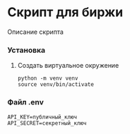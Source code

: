 # Скрипт для биржи
Описание скрипта

### Установка
1. Создать виртуальное окружение
    ```
    python -m venv venv
    source venv/bin/activate
    ```
### Файл .env
```
API_KEY=публичный_ключ
API_SECRET=секретный_ключ
```